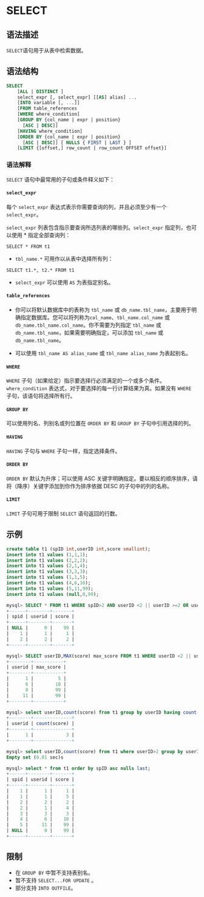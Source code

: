 # **SELECT**

## **语法描述**

`SELECT`语句用于从表中检索数据。

## **语法结构**

``` sql
SELECT
    [ALL | DISTINCT ]
    select_expr [, select_expr] [[AS] alias] ...
    [INTO variable [, ...]]
    [FROM table_references
    [WHERE where_condition]
    [GROUP BY {col_name | expr | position}
      [ASC | DESC]]
    [HAVING where_condition]
    [ORDER BY {col_name | expr | position}
      [ASC | DESC]] [ NULLS { FIRST | LAST } ]
    [LIMIT {[offset,] row_count | row_count OFFSET offset}]
```

### 语法解释

`SELECT` 语句中最常用的子句或条件释义如下：

#### `select_expr`

每个 `select_expr` 表达式表示你需要查询的列，并且必须至少有一个 `select_expr`。

`select_expr` 列表包含指示要查询所选列表的哪些列。`select_expr` 指定列，也可以使用 * 指定全部查询列：

```
SELECT * FROM t1
```

- `tbl_name.*` 可用作以从表中选择所有列：

```
SELECT t1.*, t2.* FROM t1
```

- `select_expr` 可以使用 `AS` 为表指定别名。

#### `table_references`

- 你可以将默认数据库中的表称为 `tbl_name` 或 `db_name.tbl_name`，主要用于明确指定数据库。您可以将列称为`col_name`、`tbl_name.col_name` 或 `db_name.tbl_name.col_name`。你不需要为列指定 `tbl_name` 或 `db_name.tbl_name`，如果需要明确指定，可以添加 `tbl_name` 或 `db_name.tbl_name`。

- 可以使用 `tbl_name AS alias_name` 或 `tbl_name alias_name` 为表起别名。

#### `WHERE`

`WHERE` 子句（如果给定）指示要选择行必须满足的一个或多个条件。 `where_condition` 表达式，对于要选择的每一行计算结果为真。如果没有 `WHERE` 子句，该语句将选择所有行。

#### `GROUP BY`

可以使用列名、列别名或列位置在 `ORDER BY` 和 `GROUP BY` 子句中引用选择的列。

#### `HAVING`

`HAVING` 子句与 `WHERE` 子句一样，指定选择条件。

#### `ORDER BY`

`ORDER BY` 默认为升序；可以使用 ASC 关键字明确指定。要以相反的顺序排序，请将（降序）关键字添加到你作为排序依据 DESC 的子句中的列的名称。

#### `LIMIT`

`LIMIT` 子句可用于限制 `SELECT` 语句返回的行数。

## **示例**

```sql
create table t1 (spID int,userID int,score smallint);
insert into t1 values (1,1,1);
insert into t1 values (2,2,2);
insert into t1 values (2,1,4);
insert into t1 values (3,3,3);
insert into t1 values (1,1,5);
insert into t1 values (4,6,10);
insert into t1 values (5,11,99);
insert into t1 values (null,0,99);

mysql> SELECT * FROM t1 WHERE spID>2 AND userID <2 || userID >=2 OR userID < 2 LIMIT 3;
+------+--------+-------+
| spid | userid | score |
+------+--------+-------+
| NULL |      0 |    99 |
|    1 |      1 |     1 |
|    2 |      2 |     2 |
+------+--------+-------+

mysql> SELECT userID,MAX(score) max_score FROM t1 WHERE userID <2 || userID > 3 GROUP BY userID ORDER BY max_score;
+--------+-----------+
| userid | max_score |
+--------+-----------+
|      1 |         5 |
|      6 |        10 |
|      0 |        99 |
|     11 |        99 |
+--------+-----------+

mysql> select userID,count(score) from t1 group by userID having count(score)>1 order by userID;
+--------+--------------+
| userid | count(score) |
+--------+--------------+
|      1 |            3 |
+--------+--------------+

mysql> select userID,count(score) from t1 where userID>2 group by userID having count(score)>1 order by userID;
Empty set (0.01 sec)s

mysql> select * from t1 order by spID asc nulls last;
+------+--------+-------+
| spid | userid | score |
+------+--------+-------+
|    1 |      1 |     1 |
|    1 |      1 |     5 |
|    2 |      2 |     2 |
|    2 |      1 |     4 |
|    3 |      3 |     3 |
|    4 |      6 |    10 |
|    5 |     11 |    99 |
| NULL |      0 |    99 |
+------+--------+-------+
```

## **限制**

- 在 `GROUP BY` 中暂不支持表别名。
- 暂不支持 `SELECT...FOR UPDATE` 。
- 部分支持 `INTO OUTFILE`。
